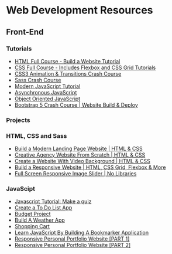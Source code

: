 # Web Development Resources

## Front-End
### Tutorials 
- [HTML Full Course - Build a Website Tutorial](https://www.youtube.com/watch?v=pQN-pnXPaVg&list=PLWKjhJtqVAbnSe1qUNMG7AbPmjIG54u88&index=2)
- [CSS Full Course - Includes Flexbox and CSS Grid Tutorials](https://www.youtube.com/watch?v=ieTHC78giGQ&list=PLWKjhJtqVAbnSe1qUNMG7AbPmjIG54u88&index=3)
- [CSS3 Animation & Transitions Crash Course](https://www.youtube.com/watch?v=zHUpx90NerM&list=PLillGF-RfqbZTASqIqdvm1R5mLrQq79CU&index=44) 
- [Sass Crash Course](https://www.youtube.com/watch?v=nu5mdN2JIwM&list=PLillGF-RfqbZTASqIqdvm1R5mLrQq79CU&index=50)
- [Modern JavaScript Tutorial](https://www.youtube.com/playlist?list=PL4cUxeGkcC9haFPT7J25Q9GRB_ZkFrQAc)
- [Asynchronous JavaScript](https://www.youtube.com/playlist?list=PL4cUxeGkcC9jx2TTZk3IGWKSbtugYdrlu)
- [Object Oriented JavaScript](https://www.youtube.com/playlist?list=PL4cUxeGkcC9i5yvDkJgt60vNVWffpblB7)
- [Bootstrap 5 Crash Course | Website Build & Deploy](https://www.youtube.com/watch?v=4sosXZsdy-s)

  
### Projects
### HTML, CSS and Sass 
- [Build a Modern Landing Page Website | HTML & CSS](https://www.youtube.com/watch?v=X1dz0xRbSJc&list=PLillGF-RfqbZTASqIqdvm1R5mLrQq79CU&index=52) 
- [Creative Agency Website From Scratch | HTML & CSS](https://www.youtube.com/watch?v=lvYnfMOUOJY&list=PLillGF-RfqbZTASqIqdvm1R5mLrQq79CU&index=55)
- [Create a Website With Video Background | HTML & CSS](https://www.youtube.com/watch?v=8MgpE2DTTKA&list=PLillGF-RfqbZTASqIqdvm1R5mLrQq79CU&index=54)
- [Build a Responsive Website | HTML, CSS Grid, Flexbox & More](https://www.youtube.com/watch?v=p0bGHP-PXD4&list=PLillGF-RfqbZTASqIqdvm1R5mLrQq79CU&index=53)
- [Full Screen Responsive Image Slider | No Libraries](https://www.youtube.com/watch?v=wWWNrANNO1k&list=PLillGF-RfqbZTASqIqdvm1R5mLrQq79CU&index=46)
### JavaScipt 
- [Javascript Tutorial: Make a quiz](https://www.youtube.com/watch?v=C7NsIRhoWuE&list=PLajjpPyc2dmbt0KebBvT9VQV8y2R_IO7j&index=26)
- [Create a To Do List App](https://www.youtube.com/watch?v=b8sUhU_eq3g&list=PLajjpPyc2dmbt0KebBvT9VQV8y2R_IO7j&index=25)
- [Budget Project](https://www.youtube.com/watch?v=YDkB4xpP6Sc&list=PLajjpPyc2dmbt0KebBvT9VQV8y2R_IO7j&index=20)
- [Build A Weather App](https://www.youtube.com/watch?v=wPElVpR1rwA&list=PLajjpPyc2dmbt0KebBvT9VQV8y2R_IO7j&index=14)
- [Shopping Cart](https://www.youtube.com/watch?v=0I1TorcXFP0&list=PLajjpPyc2dmbt0KebBvT9VQV8y2R_IO7j&index=21)
- [Learn JavaScript By Building A Bookmarker Application](https://www.youtube.com/watch?v=DIVfDZZeGxM&list=PLajjpPyc2dmbt0KebBvT9VQV8y2R_IO7j&index=40)
- [Responsive Personal Portfolio Website [PART 1]](https://www.youtube.com/watch?v=T7PnWnTgusc&list=PLajjpPyc2dmbt0KebBvT9VQV8y2R_IO7j&index=18)
- [Responsive Personal Portfolio Website [PART 2]](https://www.youtube.com/watch?v=inCl01EJkts&list=PLajjpPyc2dmbt0KebBvT9VQV8y2R_IO7j&index=19)
